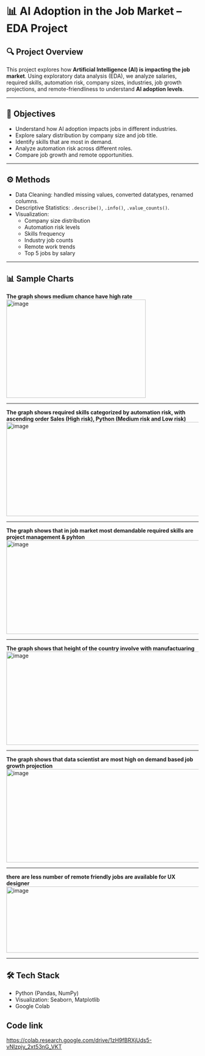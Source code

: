 # 📊 AI Adoption in the Job Market – EDA Project

## 🔍 Project Overview
This project explores how **Artificial Intelligence (AI) is impacting the job market**. Using exploratory data analysis (EDA), we analyze salaries, required skills, automation risk, company sizes, industries, job growth projections, and remote-friendliness to understand **AI adoption levels**.

---

## 🎯 Objectives
- Understand how AI adoption impacts jobs in different industries.  
- Explore salary distribution by company size and job title.  
- Identify skills that are most in demand.  
- Analyze automation risk across different roles.  
- Compare job growth and remote opportunities.  

---

## ⚙️ Methods
- Data Cleaning: handled missing values, converted datatypes, renamed columns.  
- Descriptive Statistics: `.describe()`, `.info()`, `.value_counts()`.  
- Visualization:
  - Company size distribution  
  - Automation risk levels  
  - Skills frequency  
  - Industry job counts  
  - Remote work trends  
  - Top 5 jobs by salary  
---
## 📊 Sample Charts
**The graph shows medium chance have high rate**
<img width="365" height="257" alt="image" src="https://github.com/user-attachments/assets/3fcaa168-67ea-4672-9148-4f5dd2b876df" />

---
**The graph shows required skills categorized by automation risk, with ascending order Sales (High risk), Python (Medium risk and Low risk)**
<img width="859" height="246" alt="image" src="https://github.com/user-attachments/assets/77e6e5cb-3e1b-4fc0-b3ab-96cf5bc1af75" />

---
**The graph shows that in job market most demandable required skills are project management & pyhton**
<img width="863" height="245" alt="image" src="https://github.com/user-attachments/assets/dba47b5e-1429-42b0-ad25-b249edcf4136" />

---
**The graph shows that height of the country involve with manufactuaring**
<img width="852" height="244" alt="image" src="https://github.com/user-attachments/assets/edb342ae-8fed-4e16-affc-a0bd653351f1" />

---
**The graph shows that data scientist are most high on demand based job growth projection**
<img width="859" height="244" alt="image" src="https://github.com/user-attachments/assets/75d80c14-a8f8-4c45-acae-cdc4bcbd3083" />

---
**there are less number of remote friendly jobs are available for UX designer**
<img width="740" height="173" alt="image" src="https://github.com/user-attachments/assets/f1ebf5c9-426c-4a32-97c0-f23694b5bd66" />

----
## 🛠 Tech Stack
- Python (Pandas, NumPy)  
- Visualization: Seaborn, Matplotlib  
- Google Colab  

## Code link 
https://colab.research.google.com/drive/1zH9fBRXjUds5-vNIzpjy_2xt53nG_VKT




